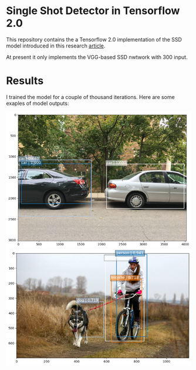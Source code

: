 # Single Shot Detector in Tensorflow 2.0

This repository contains the a Tensorflow 2.0 implementation of the SSD model introduced in this research [article](http://arxiv.org/abs/1512.02325).

At present it only implements the VGG-based SSD nwtwork with 300 input.

# Results

I trained the model for a couple of thousand iterations. Here are some exaples of model outputs:

![](pictures/cars_parked.png "SSD anchors")
![](pictures/dog-bike-person.png "SSD anchors")